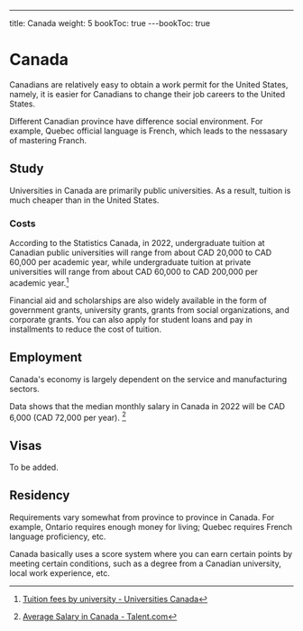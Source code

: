 ---
title: Canada
weight: 5
bookToc: true
---bookToc: true

# Canada

Canadians are relatively easy to obtain a work permit for the United States, namely, it is easier for Canadians to change their job careers to the United States.

Different Canadian province have difference social environment. For example, Quebec official language is French, which leads to the nessasary of mastering Franch.

## Study

Universities in Canada are primarily public universities. As a result, tuition is much cheaper than in the United States.

### Costs

According to the Statistics Canada, in 2022, undergraduate tuition at Canadian public universities will range from about CAD 20,000 to CAD 60,000 per academic year, while undergraduate tuition at private universities will range from about CAD 60,000 to CAD 200,000 per academic year.[^1]

Financial aid and scholarships are also widely available in the form of government grants, university grants, grants from social organizations, and corporate grants. You can also apply for student loans and pay in installments to reduce the cost of tuition.

## Employment

Canada's economy is largely dependent on the service and manufacturing sectors.

Data shows that the median monthly salary in Canada in 2022 will be CAD 6,000 (CAD 72,000 per year). [^2]

## Visas

To be added.

## Residency

Requirements vary somewhat from province to province in Canada. For example, Ontario requires enough money for living; Quebec requires French language proficiency, etc.

Canada basically uses a score system where you can earn certain points by meeting certain conditions, such as a degree from a Canadian university, local work experience, etc.


[^1]: [Tuition fees by university - Universities Canada](https://www.univcan.ca/universities/facts-and-stats/tuition-fees-by-university/)
[^2]: [Average Salary in Canada - Talent.com](https://ca.talent.com/salary?job=average)
